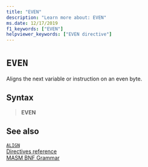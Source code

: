 ```yaml
---
title: "EVEN"
description: "Learn more about: EVEN"
ms.date: 12/17/2019
f1_keywords: ["EVEN"]
helpviewer_keywords: ["EVEN directive"]
---
```

# `EVEN`

Aligns the next variable or instruction on an even byte.

## Syntax

> **EVEN**

## See also

[`ALIGN`](align-masm.md)\
[Directives reference](directives-reference.md)\
[MASM BNF Grammar](masm-bnf-grammar.md)
